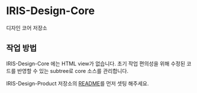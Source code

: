 # IRIS-Design-Core

디자인 코어 저장소

## 작업 방법

IRIS-Design-Core 에는 HTML view가 없습니다.
초기 작업 편의성을 위해 수정된 코드를 반영할 수 있는 subtree로 core 소스를 관리합니다.

IRIS-Design-Product 저장소의 [README](https://github.com/mobigen/IRIS-Design-Product/blob/main/README.md)를 먼저 셋팅 해주세요.
